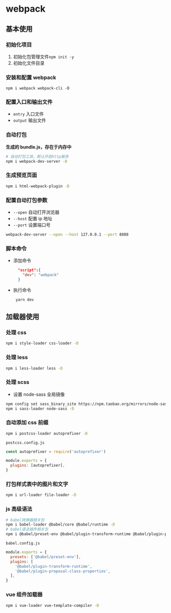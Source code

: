 # webpack

## 基本使用

### 初始化项目

1. 初始化包管理文件`npm init -y`
2. 初始化文件目录

### 安装和配置 webpack

```
npm i webpack webpack-cli -D
```

### 配置入口和输出文件

- `entry` 入口文件
- `output` 输出文件

### 自动打包

**生成的 bundle.js，存在于内存中**

```bash
# 自动打包工具，默认开启http服务
npm i webpack-dev-server -D
```

### 生成预览页面

```bash
npm i html-webpack-plugin -D
```

### 配置自动打包参数

- `--open` 自动打开浏览器
- `--host` 配置 ip 地址
- `--port` 设置端口号

```bash
webpack-dev-server --open --host 127.0.0.1 --port 8888
```

### 脚本命令

- 添加命令

  ```json
    "script":{
      "dev": "webpack"
    }
  ```

- 执行命令
  ```bash
   yarn dev
  ```

## 加载器使用

### 处理 css

```bash
npm i style-loader css-loader -D
```

### 处理 less

```bash
npm i less-loader less -D
```

### 处理 scss

- 设置 node-sass 全局镜像

```bash
npm config set sass_binary_site https://npm.taobao.org/mirrors/node-sass/
npm i sass-loader node-sass -D
```

### 自动添加 css 前缀

```bash
npm i postcss-loader autoprefixer -D
```

`postcss.config.js`

```js
const autoprefixer = require('autoprefixer')

module.exports = {
  plugins: [autoprefixer],
}
```

### 打包样式表中的图片和文字

```bash
npm i url-loader file-loader -D
```

### js 高级语法

```bash
# babel转换器相关包
npm i babel-loader @babel/core @babel/runtime -D
# babel语法插件相关包
npm i @babel/preset-env @babel/plugin-transform-runtime @babel/plugin-proposal-class-properties -D
```

`babel.config.js`

```js
module.exports = {
  presets: ['@babel/preset-env'],
  plugins: [
    '@babel/plugin-transform-runtime',
    '@babel/plugin-proposal-class-properties',
  ],
}
```

### vue 组件加载器

```bash
npm i vue-loader vue-template-compiler -D
```
